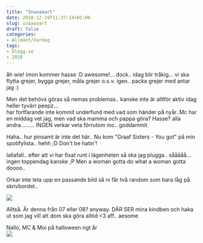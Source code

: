 ```yaml
---
title: "Snaaaaart"
date: 2010-12-19T11:37:14+01:00
slug: snaaaaart
draft: false
categories:
- Allmänt/Vardag
tags:
- blogg.se
- 2010
---
```

åh wie! imon kommer hasse :D awesome!... dock.. idag blir tråkig... vi ska flytta grejer, bygga grejer, måla grejer o.s.v. igen.. packa grejer med antar jag :)  
  
Men det behövs göras så nemas problemas.. kanske inte är alltför aktiv idag heller tyvärr peepz...  
har fortfarande inte kommit underfund med vad som händer på nyår..Mc har en middag vet jag, men vad ska mamma och pappa göra? Hasse? alla andra......... INGEN verkar veta förrutom mc.. goddammit.  
  
Haha.. hur pinsamt är inte det här.. Nu kom "Graaf Sisters - You got" på min spotifylista.. hehh ;D Don't be hatin'!  
  
Iallafall.. efter att vi har fixat runt i lägenheten så ska jag plugga.. sååååå... ingen toppendag kanske ;P Men a woman gotta do what a woman gotta doooo..  
  
Orkar inte leta upp en passande bild så ni får två random som bara låg på skrivbordet..  
  
![](/assets/images/blogg.se/millagoesgaga_122299313.jpg)  
  
  
Alltså. Är denna från 07 eller 08? anyway. DÄR SER mina kindben och haka ut som jag vill att dom ska göra alltid <3 aff.. aesome  
  
Nallo, MC & Moi på halloween ngt år  
![](/assets/images/blogg.se/n682501863_1060420_2260_122299353.jpg)